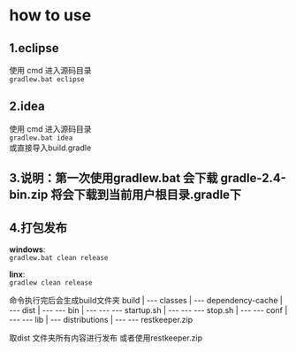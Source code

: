 # how to use

## 1.eclipse
   使用 cmd 进入源码目录   
  ```gradlew.bat eclipse```
  
## 2.idea
   使用 cmd 进入源码目录   
   ```gradlew.bat idea```   
   或直接导入build.gradle
   
## 3.说明：第一次使用gradlew.bat 会下载 gradle-2.4-bin.zip 将会下载到当前用户根目录.gradle下


## 4.打包发布

   **windows**:   
   ```gradlew.bat clean release```
   
   **linx**:   
   ```gradlew clean release```
   
   命令执行完后会生成build文件夹
   build
   |     --- classes
   |     --- dependency-cache
   |     --- dist
   |     --- --- bin
   |     --- --- --- startup.sh
   |     --- --- --- stop.sh
   |     --- --- conf
   |     --- --- lib
   |     --- distributions
   |     --- --- restkeeper.zip
   
  
   取dist 文件夹所有内容进行发布 或者使用restkeeper.zip